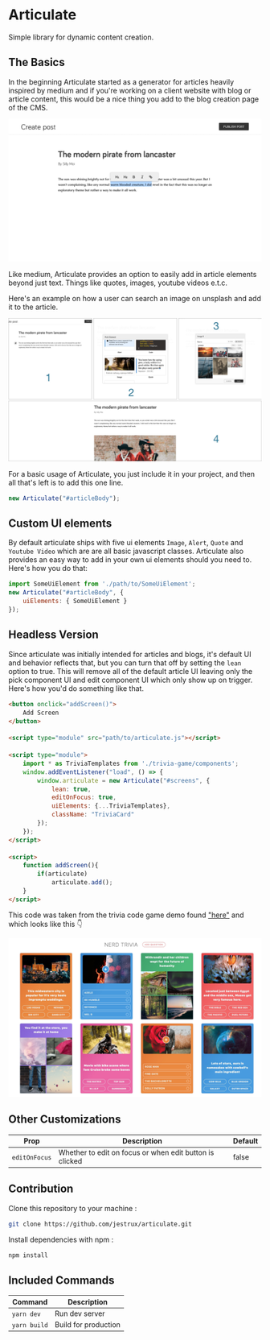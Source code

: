 # Articulate

Simple library for dynamic content creation.


## The Basics
In the beginning Articulate started as a generator for articles heavily inspired by medium and if you're working on a client website with blog or article content, this would be a nice thing you add to the blog creation page of the CMS.

![Medium Style Text Editor](/screenshots/sample-blog.jpg?raw=true "Medium Style Text Editor")

Like medium, Articulate provides an option to easily add in article elements beyond just text. Things like quotes, images, youtube videos e.t.c. 

Here's an example on how a user can search an image on unsplash and add it to the article.

![Image picker](/screenshots/image-picker.jpg?raw=true "Image picker")


For a basic usage of Articulate, you just include it in your project, and then all that's left is to add this one line.

```javascript
new Articulate("#articleBody");
```

## Custom UI elements

By default articulate ships with five ui elements `Image`, `Alert`, `Quote` and `Youtube Video` which are are all basic javascript classes. Articulate also provides an easy way to add in your own ui elements should you need to. Here's how you do that:

```javascript
import SomeUiElement from './path/to/SomeUiElement';
new Articulate("#articleBody", {
    uiElements: { SomeUiElement }
});
```


## Headless Version

Since articulate was initially intended for articles and blogs, it's default UI and behavior reflects that, but you can turn that off by setting the `lean` option to true. This will remove all of the default article UI leaving only the pick component UI and edit component UI which only show up on trigger. Here's how you'd do something like that.

```html
<button onclick="addScreen()">
    Add Screen
</button>

<script type="module" src="path/to/articulate.js"></script>

<script type="module">
    import * as TriviaTemplates from './trivia-game/components';
    window.addEventListener("load", () => {
        window.articulate = new Articulate("#screens", {
            lean: true,
            editOnFocus: true,
            uiElements: {...TriviaTemplates},
            className: "TriviaCard"
        });
    });
</script>

<script>
    function addScreen(){
        if(articulate)
            articulate.add();
    }
</script>
```

This code was taken from the trivia code game demo found ["here"](/public/demos/trivia-game/index.html) and which looks like this 👇

![Nerd Trivia](/screenshots/nerd-trivia.jpg?raw=true "Nerd Trivia")


## Other Customizations

|Prop|Description|Default|
|--|--|--|
|`editOnFocus`| Whether to edit on focus or when edit button is clicked | false |

## Contribution

Clone this repository to your machine :

``` bash
git clone https://github.com/jestrux/articulate.git
```

Install dependencies with npm :

``` bash
npm install
```

## Included Commands

|Command|Description|
|--|--|
|`yarn dev`| Run dev server |
|`yarn build`| Build for production |